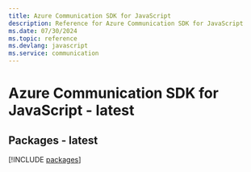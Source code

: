 ```yaml
---
title: Azure Communication SDK for JavaScript
description: Reference for Azure Communication SDK for JavaScript
ms.date: 07/30/2024
ms.topic: reference
ms.devlang: javascript
ms.service: communication
---
```

# Azure Communication SDK for JavaScript - latest
## Packages - latest
[!INCLUDE [packages](communication-index.md)]